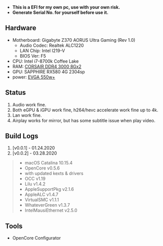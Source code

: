 * __This is a EFI for my own pc, use with your own risk.__
* __Generate Serial No. for yourself before use it.__


## Hardware
* Motherboard: Gigabyte Z370 AORUS Ultra Gaming (Rev 1.0)
	* Audio Codec: Realtek ALC1220
	* LAN Chip: Intel I219-V
	* BIOS Ver: F5
* CPU: Intel i7-8700k Coffee Lake
* RAM: [CORSAIR DDR4 3000 8Gx2](https://union-click.jd.com/jdc?e=&p=AyIGZRprFgMSBFUeWyVGTV8LRGtMR1dGFxBFC1pXUwkEBwpZRxgHRQcLREJEAQUcTVZUGAVJHk1cTQkTSxhBekcLVhpbFgIXB2VuDGl0TR02QjlVfEhuB0kEFkF1Rhd7VxkyEgVTHFMcMhIGVBhYFwcRBV0raxUBIlE7G1oUAxMGVBxTEzIRBlQYWx0FEQVXK1sRBBsPUhtZFAAUAVMrXBULIkUMQwRdUE03ZRhaFQESAlUrWCUyIgdlGGtXbBYCXE4IQQpCBVJMXxALEwJcS1tBBBAFUBgMRgsaVVJLaxcDEwNc)
* GPU: SAPPHIRE RX580 4G 2304sp
* power: [EVGA 550w+](https://union-click.jd.com/jdc?e=&p=AyIGZRprEQQQA1IYXCVGTV8LRGtMR1dGFxBFC1pXUwkEBwpZRxgHRQcLREJEAQUcTVZUGAVJHk1cTQkTSxhBekcLUR1ZEQURAGUTIHZaEVVSSD5RUhtHUhgMDwNQQlFNVxkyEzdVGloWARACVhlTJTISAGVNNRUDEwZUEloWARA3VCtbEQQaBlUZXxMCEAdUK1wVCyJFDEMEXVBNN2UrWCUyIgdlGGtXbBMBVBhcFAcaAVJMCRAAFVNdHlsSBUVQVh9fHFcTAAZLaxcDEwNc)


## Status
1. Audio work fine.
2. Both eGPU & iGPU work fine, h264/hevc accelerate work fine up to 4k.
3. Lan work fine.
4. Airplay works for mirror, but has some subtitle issue when play video.



## Build Logs
1. [v0.0.1] - 01.24.2020
2. [v0.0.2] - 03.28.2020 

> * macOS Catalina 10.15.4
> * OpenCore v0.5.6
> * with updated kexts & drivers 
> * OCC v1.19
> * Lilu v1.4.2
> * AppleSupportPkg v2.1.6
> * AppleALC v1.4.7
> * VirtualSMC v1.1.1
> * WhateverGreen v1.3.7
> * IntelMausiEthernet v2.5.0
	

## Tools
* OpenCore Configurator